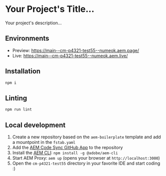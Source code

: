 # Your Project's Title...
Your project's description...

## Environments
- Preview: https://main--cm-p4321-test55--numeok.aem.page/
- Live: https://main--cm-p4321-test55--numeok.aem.live/

## Installation

```sh
npm i
```

## Linting

```sh
npm run lint
```

## Local development

1. Create a new repository based on the `aem-boilerplate` template and add a mountpoint in the `fstab.yaml`
1. Add the [AEM Code Sync GitHub App](https://github.com/apps/aem-code-sync) to the repository
1. Install the [AEM CLI](https://github.com/adobe/helix-cli): `npm install -g @adobe/aem-cli`
1. Start AEM Proxy: `aem up` (opens your browser at `http://localhost:3000`)
1. Open the `cm-p4321-test55` directory in your favorite IDE and start coding :)
